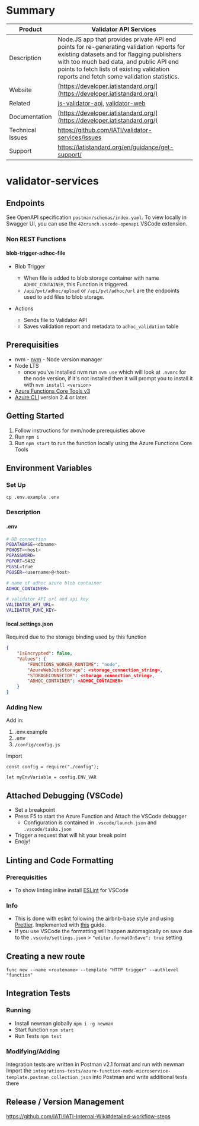 Summary
=======

Product  |  Validator API Services
--- | ---
Description | Node.JS app that provides private API end points for re-generating validation reports for existing datasets and for flagging publishers with too much bad data, and public API end points to fetch lists of existing validation reports and fetch some validation statistics.
Website |  [https://developer.iatistandard.org/](https://developer.iatistandard.org/)
Related | [js-validator-api](https://github.com/IATI/js-validator-api), [validator-web](https://github.com/IATI/validator-web)
Documentation | [https://developer.iatistandard.org/](https://developer.iatistandard.org/)
Technical Issues | https://github.com/IATI/validator-services/issues
Support | https://iatistandard.org/en/guidance/get-support/

# validator-services

## Endpoints

See OpenAPI specification `postman/schemas/index.yaml`. To view locally in Swagger UI, you can use the `42crunch.vscode-openapi` VSCode extension.

### Non REST Functions

#### blob-trigger-adhoc-file

-   Blob Trigger

    -   When file is added to blob storage container with name `ADHOC_CONTAINER`, this Function is triggered.
    -   `/api/pvt/adhoc/upload` or `/api/pvt/adhoc/url` are the endpoints used to add files to blob storage.

-   Actions

    -   Sends file to Validator API
    -   Saves validation report and metadata to `adhoc_validation` table

## Prerequisities

-   nvm - [nvm](https://github.com/nvm-sh/nvm) - Node version manager
-   Node LTS
    -   once you've installed nvm run `nvm use` which will look at `.nvmrc` for the node version, if it's not installed then it will prompt you to install it with `nvm install <version>`
-   [Azure Functions Core Tools v3](https://github.com/Azure/azure-functions-core-tools)
-   [Azure CLI](https://docs.microsoft.com/en-us/cli/azure/install-azure-cli) version 2.4 or later.

## Getting Started

1. Follow instructions for nvm/node prerequisties above
1. Run `npm i`
1. Run `npm start` to run the function locally using the Azure Functions Core Tools

## Environment Variables

### Set Up

`cp .env.example .env`

### Description

#### .env

```bash
# DB connection
PGDATABASE=<dbname>
PGHOST=<host>
PGPASSWORD=
PGPORT=5432
PGSSL=true
PGUSER=<username>@<host>

# name of adhoc azure blob container
ADHOC_CONTAINER=

# validator API url and api key
VALIDATOR_API_URL=
VALIDATOR_FUNC_KEY=
```

#### local.settings.json

Required due to the storage binding used by this function

```json
{
    "IsEncrypted": false,
    "Values": {
        "FUNCTIONS_WORKER_RUNTIME": "node",
        "AzureWebJobsStorage": <storage_connection_string>,
        "STORAGECONNECTOR": <storage_connection_string>,
        "ADHOC_CONTAINER": <ADHOC_CONTAINER>
    }
}
```

### Adding New

Add in:

1. .env.example
1. .env
1. `/config/config.js`

Import

```
const config = require("./config");

let myEnvVariable = config.ENV_VAR
```

## Attached Debugging (VSCode)

-   Set a breakpoint
-   Press F5 to start the Azure Function and Attach the VSCode debugger
    -   Configuration is contained in `.vscode/launch.json` and `.vscode/tasks.json`
-   Trigger a request that will hit your break point
-   Enojy!

## Linting and Code Formatting

### Prerequisities

-   To show linting inline install [ESLint](https://marketplace.visualstudio.com/items?itemName=dbaeumer.vscode-eslint) for VSCode

### Info

-   This is done with eslint following the airbnb-base style and using [Prettier](https://prettier.io). Implemented with [this](https://sourcelevel.io/blog/how-to-setup-eslint-and-prettier-on-node) guide.
-   If you use VSCode the formatting will happen automagically on save due to the `.vscode/settings.json` > `"editor.formatOnSave": true` setting

## Creating a new route

`func new --name <routename> --template "HTTP trigger" --authlevel "function"`

## Integration Tests

### Running

-   Install newman globally `npm i -g newman`
-   Start function `npm start`
-   Run Tests `npm test`

### Modifying/Adding

Integration tests are written in Postman v2.1 format and run with newman
Import the `integrations-tests/azure-function-node-microservice-template.postman_collection.json` into Postman and write additional tests there

## Release / Version Management

https://github.com/IATI/IATI-Internal-Wiki#detailed-workflow-steps
